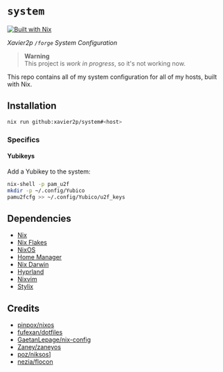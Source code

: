 # `system`

[![Built with Nix](https://builtwithnix.org/badge.svg)](https://builtwithnix.org)

*Xavier2p `/forge` System Configuration*

> **Warning**  
> This project is *work in progress*, so it's not working now.

This repo contains all of my system configuration for all of my hosts,
built with Nix.

## Installation

```sh
nix run github:xavier2p/system#<host>
```

### Specifics

#### Yubikeys

Add a Yubikey to the system:

```sh
nix-shell -p pam_u2f
mkdir -p ~/.config/Yubico
pamu2fcfg >> ~/.config/Yubico/u2f_keys
```

## Dependencies

- [Nix](https://nixos.org/nix/)
- [Nix Flakes](https://nixos.wiki/wiki/Flakes)
- [NixOS](https://nixos.org/)
- [Home Manager](https://github.com/nix-community/home-manager)
- [Nix Darwin](https://github.com/LnL7/nix-darwin)
- [Hyprland](https://hyprland.org/)
- [Nixvim](https://github.com/nix-community/nixvim)
- [Stylix](https://github.com/danth/stylix)

## Credits

- [pinpox/nixos](https://github.com/pinpox/nixos)
- [fufexan/dotfiles](https://github.com/fufexan/dotfiles)
- [GaetanLepage/nix-config](https://github.com/GaetanLepage/nix-config)
- [Zaney/zaneyos](https://gitlab.com/Zaney/zaneyos)
- [poz/niksos](https://git.jacekpoz.pl/poz/niksos)]
- [nezia/flocon](https://git.nezia.dev/nezia/flocon)

